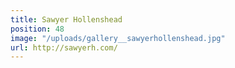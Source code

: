 ```yaml
---
title: Sawyer Hollenshead
position: 48
image: "/uploads/gallery__sawyerhollenshead.jpg"
url: http://sawyerh.com/
---
```


